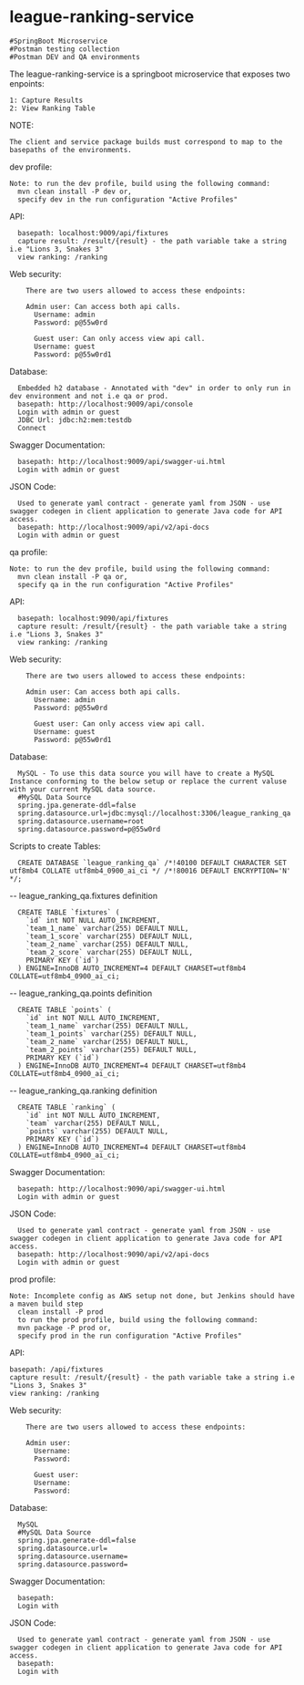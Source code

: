 # league-ranking-service

    #SpringBoot Microservice
    #Postman testing collection
    #Postman DEV and QA environments

The league-ranking-service is a springboot microservice that exposes two enpoints:

    1: Capture Results
    2: View Ranking Table
    
NOTE:

    The client and service package builds must correspond to map to the basepaths of the environments.
  
  dev profile:
  
    Note: to run the dev profile, build using the following command:
      mvn clean install -P dev or,
      specify dev in the run configuration "Active Profiles"
    
  API:
  
      basepath: localhost:9009/api/fixtures
      capture result: /result/{result} - the path variable take a string i.e "Lions 3, Snakes 3"
      view ranking: /ranking
      
  Web security:
  
        There are two users allowed to access these endpoints:
        
        Admin user: Can access both api calls.
          Username: admin
          Password: p@55w0rd
          
          Guest user: Can only access view api call.
          Username: guest
          Password: p@55w0rd1
    
  Database:
  
      Embedded h2 database - Annotated with "dev" in order to only run in dev environment and not i.e qa or prod.
      basepath: http://localhost:9009/api/console
      Login with admin or guest 
      JDBC Url: jdbc:h2:mem:testdb
      Connect
      
  Swagger Documentation:
  
      basepath: http://localhost:9009/api/swagger-ui.html
      Login with admin or guest
      
  JSON Code:
  
      Used to generate yaml contract - generate yaml from JSON - use swagger codegen in client application to generate Java code for API access.
      basepath: http://localhost:9009/api/v2/api-docs
      Login with admin or guest
      
  qa profile:
  
    Note: to run the dev profile, build using the following command:
      mvn clean install -P qa or,
      specify qa in the run configuration "Active Profiles"
    
  API:
  
      basepath: localhost:9090/api/fixtures
      capture result: /result/{result} - the path variable take a string i.e "Lions 3, Snakes 3"
      view ranking: /ranking
      
  Web security:
  
        There are two users allowed to access these endpoints:
        
        Admin user: Can access both api calls.
          Username: admin
          Password: p@55w0rd
          
          Guest user: Can only access view api call.
          Username: guest
          Password: p@55w0rd1
    
  Database:
  
      MySQL - To use this data source you will have to create a MySQL Instance conforming to the below setup or replace the current valuse with your current MySQL data source.
      #MySQL Data Source
      spring.jpa.generate-ddl=false
      spring.datasource.url=jdbc:mysql://localhost:3306/league_ranking_qa
      spring.datasource.username=root
      spring.datasource.password=p@55w0rd
      
  Scripts to create Tables:
  
      CREATE DATABASE `league_ranking_qa` /*!40100 DEFAULT CHARACTER SET utf8mb4 COLLATE utf8mb4_0900_ai_ci */ /*!80016 DEFAULT ENCRYPTION='N' */;

  -- league_ranking_qa.fixtures definition

      CREATE TABLE `fixtures` (
        `id` int NOT NULL AUTO_INCREMENT,
        `team_1_name` varchar(255) DEFAULT NULL,
        `team_1_score` varchar(255) DEFAULT NULL,
        `team_2_name` varchar(255) DEFAULT NULL,
        `team_2_score` varchar(255) DEFAULT NULL,
        PRIMARY KEY (`id`)
      ) ENGINE=InnoDB AUTO_INCREMENT=4 DEFAULT CHARSET=utf8mb4 COLLATE=utf8mb4_0900_ai_ci;

  -- league_ranking_qa.points definition

      CREATE TABLE `points` (
        `id` int NOT NULL AUTO_INCREMENT,
        `team_1_name` varchar(255) DEFAULT NULL,
        `team_1_points` varchar(255) DEFAULT NULL,
        `team_2_name` varchar(255) DEFAULT NULL,
        `team_2_points` varchar(255) DEFAULT NULL,
        PRIMARY KEY (`id`)
      ) ENGINE=InnoDB AUTO_INCREMENT=4 DEFAULT CHARSET=utf8mb4 COLLATE=utf8mb4_0900_ai_ci;

  -- league_ranking_qa.ranking definition

      CREATE TABLE `ranking` (
        `id` int NOT NULL AUTO_INCREMENT,
        `team` varchar(255) DEFAULT NULL,
        `points` varchar(255) DEFAULT NULL,
        PRIMARY KEY (`id`)
      ) ENGINE=InnoDB AUTO_INCREMENT=4 DEFAULT CHARSET=utf8mb4 COLLATE=utf8mb4_0900_ai_ci;
      
  Swagger Documentation:
  
      basepath: http://localhost:9090/api/swagger-ui.html
      Login with admin or guest
      
  JSON Code:
  
      Used to generate yaml contract - generate yaml from JSON - use swagger codegen in client application to generate Java code for API access.
      basepath: http://localhost:9090/api/v2/api-docs
      Login with admin or guest
      
  prod profile:
  
    Note: Incomplete config as AWS setup not done, but Jenkins should have a maven build step
      clean install -P prod
      to run the prod profile, build using the following command:
      mvn package -P prod or,
      specify prod in the run configuration "Active Profiles"
    
  API:
  
    basepath: /api/fixtures
    capture result: /result/{result} - the path variable take a string i.e "Lions 3, Snakes 3"
    view ranking: /ranking
      
  Web security:
  
        There are two users allowed to access these endpoints:
        
        Admin user:
          Username: 
          Password:
          
          Guest user:
          Username: 
          Password: 
    
  Database:
  
      MySQL
      #MySQL Data Source
      spring.jpa.generate-ddl=false
      spring.datasource.url=
      spring.datasource.username=
      spring.datasource.password=
      
  Swagger Documentation:
  
      basepath:
      Login with
      
  JSON Code:
  
      Used to generate yaml contract - generate yaml from JSON - use swagger codegen in client application to generate Java code for API access.
      basepath:
      Login with
      
      
